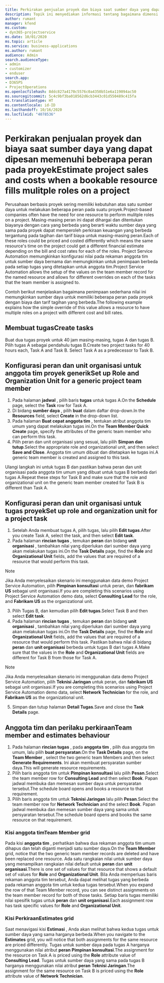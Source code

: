 ```yaml
---
title: Perkirakan penjualan proyek dan biaya saat sumber daya yang dapat dipesan memenuhi beberapa peran pada proyek
description: Topik ini menyediakan informasi tentang bagaimana dimensi harga dapat digunakan untuk mendukung harga dan biaya untuk sumber daya yang mengisi beberapa peran pada proyek.
author: rumant
manager: kfend
ms.custom:
- dyn365-projectservice
ms.date: 10/01/2020
ms.topic: article
ms.service: business-applications
ms.author: rumant
audience: Admin
search.audienceType:
- admin
- customizer
- enduser
search.app:
- D365PS
- ProjectOperations
ms.openlocfilehash: 8ddc827a4170c5576c0a4350b51e6a119094ac50
ms.sourcegitcommit: 5c4c9bf3ba018562d6cb3443c01d550489c415fa
ms.translationtype: HT
ms.contentlocale: id-ID
ms.lasthandoff: 10/16/2020
ms.locfileid: "4078536"
---
```

# <a name="estimate-project-sales-and-costs-when-a-bookable-resource-fills-mulitple-roles-on-a-project"></a><span data-ttu-id="8aa20-103">Perkirakan penjualan proyek dan biaya saat sumber daya yang dapat dipesan memenuhi beberapa peran pada proyek</span><span class="sxs-lookup"><span data-stu-id="8aa20-103">Estimate project sales and costs when a bookable resource fills mulitple roles on a project</span></span> 

<span data-ttu-id="8aa20-104">Perusahaan berbasis proyek sering memiliki kebutuhan atas satu sumber daya untuk melakukan beberapa peran pada suatu proyek.</span><span class="sxs-lookup"><span data-stu-id="8aa20-104">Project-based companies often have the need for one resource to perform mulitple roles on a project.</span></span> <span data-ttu-id="8aa20-105">Masing-masing peran ini dapat dihargai dan ditentukan biayanya dengan cara yang berbeda yang berarti waktu sumber daya yang sama pada proyek dapat memperoleh perkiraan keuangan yang berbeda tergantung pada tagihan dan tarif biaya untuk masing-masing peran.</span><span class="sxs-lookup"><span data-stu-id="8aa20-105">Each of these roles could be priced and costed differently which means the same resource's time on the project could get a different financial estimate depending on the bill and cost rates for each of the roles.</span></span> <span data-ttu-id="8aa20-106">Project Service Automation memungkinkan konfigurasi nilai pada rekaman anggota tim untuk sumber daya bernama dan memungkinkan untuk penimpaan berbeda pada setiap tugas yang ditetapkan untuk anggota tim.</span><span class="sxs-lookup"><span data-stu-id="8aa20-106">Project Service Automation allows the setup of the values on the team member record for the named resource and allows for different overrides on each of the tasks that the team member is assigned to.</span></span>

<span data-ttu-id="8aa20-107">Contoh berikut menjelaskan bagaimana penimpaan sederhana nilai ini memungkinkan sumber daya untuk memiliki beberapa peran pada proyek dengan biaya dan tarif tagihan yang berbeda.</span><span class="sxs-lookup"><span data-stu-id="8aa20-107">The following example  explains how the simple override of this value allows a resource to have multiple roles on a project with different cost and bill rates.</span></span>

## <a name="create-tasks"></a><span data-ttu-id="8aa20-108">Membuat tugas</span><span class="sxs-lookup"><span data-stu-id="8aa20-108">Create tasks</span></span>
<span data-ttu-id="8aa20-109">Buat dua tugas proyek untuk 40 jam masing-masing, tugas A dan tugas B. Pilih tugas A sebagai pendahulu tugas B.</span><span class="sxs-lookup"><span data-stu-id="8aa20-109">Create two project tasks for 40 hours each, Task A and Task B. Select Task A as a predecessor to Task B.</span></span>

## <a name="set-up-role-and-organization-unit-for-a-generic-project-team-member"></a><span data-ttu-id="8aa20-110">Konfigurasi peran dan unit organisasi untuk anggota tim proyek generik</span><span class="sxs-lookup"><span data-stu-id="8aa20-110">Set up Role and Organization Unit for a generic project team member</span></span>

1. <span data-ttu-id="8aa20-111">Pada halaman **jadwal** , pilih baris **tugas** untuk tugas A.</span><span class="sxs-lookup"><span data-stu-id="8aa20-111">On the **Schedule** page, select the **Task** row for Task A.</span></span> 
2. <span data-ttu-id="8aa20-112">Di bidang **sumber daya** , pilih **buat** dalam daftar drop-down.</span><span class="sxs-lookup"><span data-stu-id="8aa20-112">In the **Resources** field, select **Create** in the drop-down list.</span></span>
3. <span data-ttu-id="8aa20-113">Pada halaman **Buat cepat anggota tim** , tentukan atribut anggota tim umum yang dapat melakukan tugas ini.</span><span class="sxs-lookup"><span data-stu-id="8aa20-113">On the **Team Member Quick Create** page, specify the attributes of the generic team member who can perform this task.</span></span>
4. <span data-ttu-id="8aa20-114">Pilih peran dan unit organisasi yang sesuai, lalu pilih **Simpan dan tutup**.</span><span class="sxs-lookup"><span data-stu-id="8aa20-114">Select the appropriate role and organizational unit, and then select **Save and Close**.</span></span> <span data-ttu-id="8aa20-115">Anggota tim umum dibuat dan ditetapkan ke tugas ini.</span><span class="sxs-lookup"><span data-stu-id="8aa20-115">A generic team member is created and assigned to this task.</span></span> 

<span data-ttu-id="8aa20-116">Ulangi langkah ini untuk tugas B dan pastikan bahwa peran dan unit organisasi pada anggota tim umum yang dibuat untuk tugas B berbeda dari tugas A.</span><span class="sxs-lookup"><span data-stu-id="8aa20-116">Repeat these steps for Task B and make sure that the role and organizational unit on the generic team member created for Task B is different than Task A.</span></span> 

## <a name="set-up-role-and-organization-unit-for-a-project-task"></a><span data-ttu-id="8aa20-117">Konfigurasi peran dan unit organisasi untuk tugas proyek</span><span class="sxs-lookup"><span data-stu-id="8aa20-117">Set up role and organization unit for a project task</span></span>

1. <span data-ttu-id="8aa20-118">Setelah Anda membuat tugas A, pilih tugas, lalu pilih **Edit tugas**.</span><span class="sxs-lookup"><span data-stu-id="8aa20-118">After you create Task A, select the task, and then select **Edit task**.</span></span>
2. <span data-ttu-id="8aa20-119">Pada halaman **rincian tugas** , temukan **peran** dan bidang **unit organisasi** , tambahkan nilai yang diperlukan dari sumber daya yang akan melakukan tugas ini.</span><span class="sxs-lookup"><span data-stu-id="8aa20-119">On the **Task Details** page, find the **Role** and **Organizational Unit** fields, add the values that are required of a resource that would perform this task.</span></span> 

  > [!NOTE]
  > <span data-ttu-id="8aa20-120">Jika Anda menyelesaikan skenario ini menggunakan data demo Project Service Automation, pilih **Pimpinan konsultasi** untuk peran, dan **fabrikam US** sebagai unit organisasi.</span><span class="sxs-lookup"><span data-stu-id="8aa20-120">If you are completing this scenarios using Project Service Automation demo data, select **Consulting Lead** for the role, and **Fabrikam US** as the organizational unit.</span></span>

3. <span data-ttu-id="8aa20-121">Pilih Tugas B, dan kemudian pilih **Edit tugas**.</span><span class="sxs-lookup"><span data-stu-id="8aa20-121">Select Task B and then select **Edit task**.</span></span>
4. <span data-ttu-id="8aa20-122">Pada halaman **rincian tugas** , temukan **peran** dan bidang **unit organisasi** , tambahkan nilai yang diperlukan dari sumber daya yang akan melakukan tugas ini.</span><span class="sxs-lookup"><span data-stu-id="8aa20-122">On the **Task Details** page, find the **Role** and **Organizational Unit** fields, add the values that are required of a resource that would perform this task.</span></span> <span data-ttu-id="8aa20-123">Pastikan bahwa nilai di bidang **peran** dan **unit organisasi** berbeda untuk tugas B dari tugas A.</span><span class="sxs-lookup"><span data-stu-id="8aa20-123">Make sure that the values in the **Role** and **Organizational Unit** fields are different for Task B from those for Task A.</span></span> 

  > [!NOTE]
  > <span data-ttu-id="8aa20-124">Jika Anda menyelesaikan skenario ini menggunakan data demo Project Service Automation, pilih **Teknisi Jaringan** untuk peran, dan **fabrikam US** sebagai unit organisasi.</span><span class="sxs-lookup"><span data-stu-id="8aa20-124">If you are completing this scenarios using Project Service Automation demo data, select **Network Technician** for the role, and **Fabrikam US** as the organizational unit.</span></span>

5. <span data-ttu-id="8aa20-125">Simpan dan tutup halaman **Detail Tugas**.</span><span class="sxs-lookup"><span data-stu-id="8aa20-125">Save and close the **Task Details** page.</span></span> 

## <a name="team-member-and-estimates-behaviour"></a><span data-ttu-id="8aa20-126">Anggota tim dan perilaku perkiraan</span><span class="sxs-lookup"><span data-stu-id="8aa20-126">Team member and estimates behaviour</span></span> 

1. <span data-ttu-id="8aa20-127">Pada halaman **rincian tugas** , pada **anggota tim** , pilih dua anggota tim umum, lalu pilih **buat persyaratan**.</span><span class="sxs-lookup"><span data-stu-id="8aa20-127">On the **Task Details** page, on the **Team Member** , select the two generic team Members and then select **Generate Requirements**.</span></span> <span data-ttu-id="8aa20-128">Ini akan membuat persyaratan sumber daya.</span><span class="sxs-lookup"><span data-stu-id="8aa20-128">This will generate resource requirements.</span></span> 
2. <span data-ttu-id="8aa20-129">Pilih baris anggota tim untuk **Pimpinan konsultasi** lalu pilih **Pesan**.</span><span class="sxs-lookup"><span data-stu-id="8aa20-129">Select the team member row for **Consulting Lead** and then select **Book**.</span></span> <span data-ttu-id="8aa20-130">Papan jadwal membuka dan memesan sumber daya untuk persyaratan tersebut.</span><span class="sxs-lookup"><span data-stu-id="8aa20-130">The schedule board opens and books a resource to that requirement.</span></span>
3. <span data-ttu-id="8aa20-131">Pilih baris anggota tim untuk **Teknisi Jaringan** lalu pilih **Pesan**.</span><span class="sxs-lookup"><span data-stu-id="8aa20-131">Select the team member row for **Network Technician** and the select **Book**.</span></span> <span data-ttu-id="8aa20-132">Papan jadwal membuka dan memesan sumber daya yang sama untuk persyaratan tersebut.</span><span class="sxs-lookup"><span data-stu-id="8aa20-132">The schedule board opens and books the same resource on that requirement.</span></span>

### <a name="team-member-grid"></a><span data-ttu-id="8aa20-133">Kisi anggota tim</span><span class="sxs-lookup"><span data-stu-id="8aa20-133">Team Member grid</span></span> 
<span data-ttu-id="8aa20-134">Pada kisi **anggota tim** , perhatikan bahwa dua rekaman anggota tim umum dihapus dan telah diganti menjadi satu sumber daya.</span><span class="sxs-lookup"><span data-stu-id="8aa20-134">On the **Team Member** grid, notice that the two generic team member records are deleted and have been replaced one resource.</span></span> <span data-ttu-id="8aa20-135">Ada satu rangkaian nilai untuk sumber daya yang menampilkan rangkaian nilai default untuk **peran** dan **unit organisasi**.</span><span class="sxs-lookup"><span data-stu-id="8aa20-135">There is one set of values for that resource that shows a default set of values for **Role** and **Organizational Unit**.</span></span>
<span data-ttu-id="8aa20-136">Bila Anda memperluas baris rekaman anggota tim tersebut, Anda dapat melihat tugas yang berbeda pada rekaman anggota tim untuk kedua tugas tersebut.</span><span class="sxs-lookup"><span data-stu-id="8aa20-136">When you expand the row of that Team Member record, you can see distinct assignments on the team member record for both of those tasks.</span></span> <span data-ttu-id="8aa20-137">Setiap baris tugas memiliki nilai spesifik tugas untuk **peran** dan **unit organisasi**.</span><span class="sxs-lookup"><span data-stu-id="8aa20-137">Each assignment row has task specific values for **Role** and **Organizational Unit**.</span></span> 

### <a name="estimates-grid"></a><span data-ttu-id="8aa20-138">Kisi Perkiraan</span><span class="sxs-lookup"><span data-stu-id="8aa20-138">Estimates grid</span></span> 
<span data-ttu-id="8aa20-139">Saat menavigasi kisi **Estimasi** , Anda akan melihat bahwa kedua tugas untuk sumber daya yang sama harganya berbeda.</span><span class="sxs-lookup"><span data-stu-id="8aa20-139">When you navigate to the **Estimates** grid, you will notice that both assignments for the same resource are priced differently.</span></span>
<span data-ttu-id="8aa20-140">Tugas untuk sumber daya pada tugas A harganya menggunakan nilai atribut **peran** **Pimpinan konsultasi**.</span><span class="sxs-lookup"><span data-stu-id="8aa20-140">The assignment for the resource on Task A is priced using the **Role** attribute value of **Consulting Lead**.</span></span> <span data-ttu-id="8aa20-141">Tugas untuk sumber daya yang sama pada tugas B harganya menggunakan nilai atribut **peran** **Teknisi Jaringan**.</span><span class="sxs-lookup"><span data-stu-id="8aa20-141">The assignment for the same resource on Task B is priced using the **Role** attribute value of **Network Technician**.</span></span>





